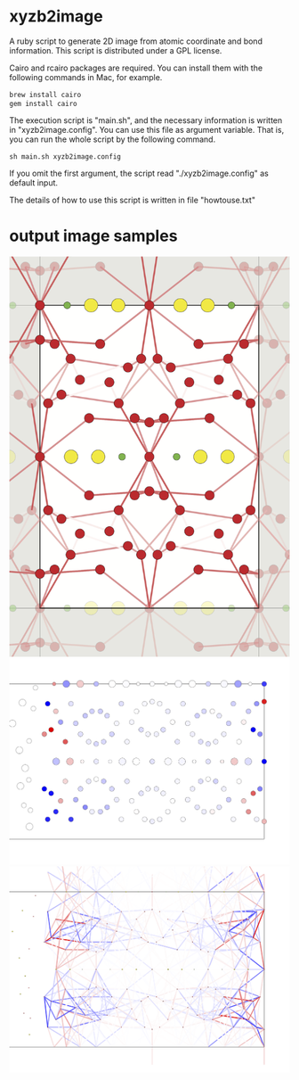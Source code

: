 # xyzb2image
A ruby script to generate 2D image from atomic coordinate and bond information. This script is distributed under a GPL license.

Cairo and rcairo packages are required. You can install them with the following commands in Mac, for example.
```
brew install cairo
gem install cairo
```
The execution script is "main.sh", and the necessary information is written in "xyzb2image.config".
You can use this file as argument variable. That is, you can run the whole script by the following command. 
```
sh main.sh xyzb2image.config
```
If you omit the first argument, the script read "./xyzb2image.config" as default input.

The details of how to use this script is written in file "howtouse.txt"

# output image samples

![sample 1](images/sample_1.png)
![sample 2](images/sample_2.png)
![sample 3](images/sample_3.png)
